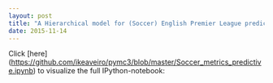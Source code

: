 ```yaml
---
layout: post
title: "A Hierarchical model for (Soccer) English Premier League prediction"
date: 2015-11-14
---
```


Click [here] (https://github.com/ikeaveiro/pymc3/blob/master/Soccer_metrics_predictive.ipynb) to visualize the full IPython-notebook: 

